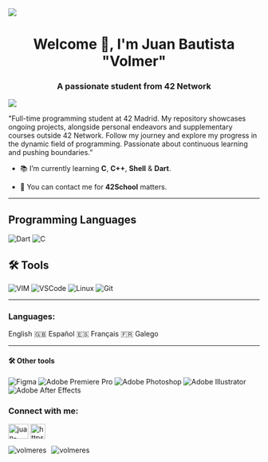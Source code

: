<img src='https://mir-s3-cdn-cf.behance.net/project_modules/1400/81bb4b165684019.640b6038d133e.gif' />

<h1 align="center">Welcome 👋, I'm Juan Bautista "Volmer"</h1>
<h3 align="center">A passionate student from 42 Network</h3>

<p align="left"> <img src="https://komarev.com/ghpvc/?username=volmeres&label=Profile%20views&color=0e75b6&style=flat">
  
"Full-time programming student at 42 Madrid. My repository showcases ongoing projects, alongside personal endeavors and supplementary courses outside 42 Network. Follow my journey and explore my progress in the dynamic field of programming. Passionate about continuous learning and pushing boundaries.”
  
- 📚 I’m currently learning **C**, **C++**, **Shell** & **Dart**.

- 💬 You can contact me for **42School** matters.

<hr>

## Programming Languages
![Dart](https://img.shields.io/badge/dart-%230175C2.svg?style=for-the-badge&logo=dart&logoColor=white)
![C](https://img.shields.io/badge/c-%2300599C.svg?style=for-the-badge&logo=c&logoColor=white)

## 🛠 Tools
![VIM](https://img.shields.io/badge/VIM-a?style=for-the-badge&logo=vim&color=grey)
![VSCode](https://img.shields.io/badge/Visual_Studio_Code-a?style=for-the-badge&logo=visualstudiocode&color=grey)
![Linux](https://img.shields.io/badge/Linux-a?style=for-the-badge&logo=linux&color=grey)
![Git](https://img.shields.io/badge/Git-a?style=for-the-badge&logo=git&color=grey)

<hr>

<h3 align="left">Languages:</h3>

English 🇬🇧 Español 🇪🇸 Français 🇫🇷 Galego

<hr>

#### 🛠 Other tools
![Figma](https://img.shields.io/badge/figma-%23F24E1E.svg?style=for-the-badge&logo=figma&logoColor=white)
![Adobe Premiere Pro](https://img.shields.io/badge/Adobe%20Premiere%20Pro-9999FF.svg?style=for-the-badge&logo=Adobe%20Premiere%20Pro&logoColor=white)
![Adobe Photoshop](https://img.shields.io/badge/adobe%20photoshop-%2331A8FF.svg?style=for-the-badge&logo=adobe%20photoshop&logoColor=white)
![Adobe Illustrator](https://img.shields.io/badge/adobe%20illustrator-%23FF9A00.svg?style=for-the-badge&logo=adobe%20illustrator&logoColor=white)
![Adobe After Effects](https://img.shields.io/badge/Adobe%20After%20Effects-9999FF.svg?style=for-the-badge&logo=Adobe%20After%20Effects&logoColor=white)

 
<h3 align="left">Connect with me:</h3>
<p align="left">
<a href="https://linkedin.com/in/juan-bautista-delorme-pinedo-000697264/" target="blank"><img align="center" src="https://raw.githubusercontent.com/rahuldkjain/github-profile-readme-generator/master/src/images/icons/Social/linked-in-alt.svg" alt="juan-bautista-delorme-pinedo-000697264/" height="30" width="40" /></a>
<a href="https://profile.intra.42.fr/users/jdelorme" target="blank"><img align="center" src="https://42.fr/wp-content/uploads/2021/08/42.jpg" alt="https://profile.intra.42.fr/users/jdelorme" height="30" width="30" /></a>
</p>

<div>
    <img style="float: left; margin-right: 10px;" src="https://github-readme-stats.vercel.app/api?username=volmeres&show_icons=true&locale=en&theme=synthwave" alt="volmeres" />
    <img style="float: left;" src="https://github-readme-stats.vercel.app/api/top-langs?username=volmeres&show_icons=true&locale=en&layout=compact&theme=synthwave" alt="volmeres" />
</div>




